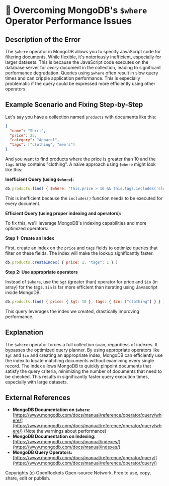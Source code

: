 # 🐞 Overcoming MongoDB's `$where` Operator Performance Issues


## Description of the Error

The `$where` operator in MongoDB allows you to specify JavaScript code for filtering documents.  While flexible, it's notoriously inefficient, especially for larger datasets.  This is because the JavaScript code executes on the database server for *every* document in the collection, leading to significant performance degradation.  Queries using `$where` often result in slow query times and can cripple application performance.  This is especially problematic if the query could be expressed more efficiently using other operators.

## Example Scenario and Fixing Step-by-Step

Let's say you have a collection named `products` with documents like this:

```json
{
  "name": "Shirt",
  "price": 25,
  "category": "Apparel",
  "tags": ["clothing", "men's"]
}
```

And you want to find products where the price is greater than 10 and the `tags` array contains "clothing".  A naive approach using `$where` might look like this:

**Inefficient Query (using `$where`):**

```javascript
db.products.find( { $where: "this.price > 10 && this.tags.includes('clothing')" } )
```

This is inefficient because the `includes()` function needs to be executed for every document.

**Efficient Query (using proper indexing and operators):**

To fix this, we'll leverage MongoDB's indexing capabilities and more optimized operators:


**Step 1: Create an Index**

First, create an index on the `price` and `tags` fields to optimize queries that filter on these fields.  The index will make the lookup significantly faster.

```javascript
db.products.createIndex( { price: 1, "tags": 1 } )
```


**Step 2: Use appropriate operators**

Instead of `$where`, use the `$gt` (greater than) operator for price and `$in` (in array) for the tags.  `$in` is far more efficient than iterating using Javascript inside MongoDB.

```javascript
db.products.find( { price: { $gt: 10 }, tags: { $in: ["clothing"] } } )
```

This query leverages the index we created, drastically improving performance.


## Explanation

The `$where` operator forces a full collection scan, regardless of indexes.  It bypasses the optimized query planner.  By using appropriate operators like `$gt` and `$in` and creating an appropriate index, MongoDB can efficiently use the index to locate matching documents without examining every single record.  The index allows MongoDB to quickly pinpoint documents that satisfy the query criteria, minimizing the number of documents that need to be checked. This results in significantly faster query execution times, especially with large datasets.

## External References

* **MongoDB Documentation on `$where`:** [https://www.mongodb.com/docs/manual/reference/operator/query/where/](https://www.mongodb.com/docs/manual/reference/operator/query/where/)  (Note the warnings about performance)
* **MongoDB Documentation on Indexing:** [https://www.mongodb.com/docs/manual/indexes/](https://www.mongodb.com/docs/manual/indexes/)
* **MongoDB Query Operators:** [https://www.mongodb.com/docs/manual/reference/operator/query/](https://www.mongodb.com/docs/manual/reference/operator/query/)


Copyrights (c) OpenRockets Open-source Network. Free to use, copy, share, edit or publish.

